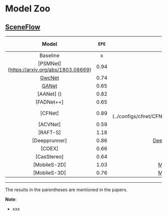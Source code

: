 # Model Zoo

## [SceneFlow](https://lmb.informatik.uni-freiburg.de/resources/datasets/SceneFlowDatasets.en.html)

|   Model   | `EPE`    |  Configuration |  Input Size  |
|:---------:|:----------:|-------------:|:------------:|
| Baseline  |     x      | gwcnet_sceneflow.yaml |   256x512    |
|[PSMNet] (https://arxiv.org/abs/1803.08669) |     0.94      |[PSMNet_sceneflow.yaml](../configs/psmnet/PSMNet_sceneflow.yaml) |   256x512    |
| [GwcNet](https://arxiv.org/pdf/1903.04025) |     0.74      |[GwcNet_sceneflow.yaml](../configs/gwcnet/GwcNet_sceneflow.yaml) |   256x512    |
|[GANet](https://arxiv.org/pdf/1904.06587)    |     0.65      |[GANet_sceneflow.yaml](../configs/gwcnet/GANet_sceneflow.yaml) |   240x528    |
| [AANet] ()     |     0.82      | [AANet_sceneflow.yaml](../configs/aanet/AANet_sceneflow.yaml) |   288x576    |
| [FADNet++]|     0.65      |  [FADNet_sceneflow.yaml](../configs/fadnet/FADNet_sceneflow.yaml) |   384x768    |
| [CFNet] |     0.89      | CFNet_sceneflow.yaml](../configs/cfnet/CFNet_sceneflow_part2.yaml) |   256x512    |
| [ACVNet] |     0.59      | [acvnet_sceneflow.yaml](../configs/acvnet/ACVNet_sceneflow.yaml) |   288x576    |
|[RAFT-S]|     1.18      |[RAFT_sceneflow.yaml](../configs/raft/RAFT_sceneflow.yaml) |   256x512   |
|[Deepprunner] |     0.86      |  [Deepprunner_sceneflow.yaml](../configs/deeprunner/Deepprunner_sceneflow.yaml) |   256x512   |
| [COEX] |     0.66      |[CoExNet_sceneflow.yaml](../configs/coex/CoExNet_sceneflow.yaml) |   288x576   |
|[CasStereo]|     0.64      |[CasNet_sceneflow.yaml](../configs/coex/CasNet_sceneflow.yaml) |   288x576   |
|[MobileS-2D] |     1.03      |[MobileS2D_sceneflow.yaml](../configs/coex/MobileS2D_sceneflow.yaml) |   288x576   |
| [MobileS-3D]|     0.76      | [MobileS3D_sceneflow.yaml](../configs/coex/MobileS3D_sceneflow.yaml) |   288x576   |


------------------------------------------

The results in the parentheses are mentioned in the papers.

**Note**:

- xxx
